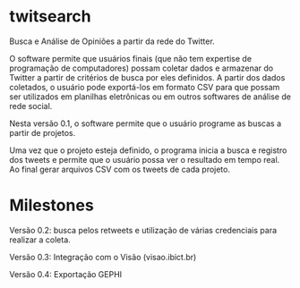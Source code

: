 # twitsearch

Busca e Análise de Opiniões a partir da rede do Twitter. 

O software permite que usuários finais (que não tem expertise de programação de computadores) possam coletar dados e armazenar do Twitter a partir de critérios de busca por eles definidos. A partir dos dados coletados, o usuário pode exportá-los em formato CSV para que possam ser utilizados em planilhas eletrônicas ou em outros softwares de análise de rede social.

Nesta versão 0.1, o software permite que o usuário programe as buscas a partir de projetos.

Uma vez que o projeto esteja definido, o programa inicia a busca e registro dos tweets e permite que o usuário possa ver o resultado em tempo real. Ao final gerar arquivos CSV com os tweets de cada projeto.

# Milestones

Versão 0.2: busca pelos retweets e utilização de várias credenciais para realizar a coleta.

Versão 0.3: Integração com o Visão (visao.ibict.br)

Versão 0.4: Exportação GEPHI
